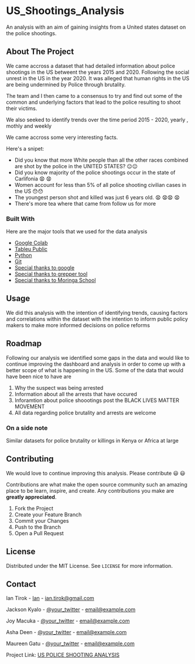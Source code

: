 # US_Shootings_Analysis
An analysis with an aim of gaining insights from a United states dataset on the police shootings.



<!-- ABOUT THE PROJECT -->
## About The Project

We came accross a dataset that had detailed information about police shootings in the US betweent the years 2015 and 2020. Following the social unrest in the US in the year 2020. It was alleged that human rights in the US are being undermined by Police through brutality.

The team and I then came to a consensus to try and find out some of the common and underlying factors that lead to the police resulting to shoot their victims.

We also seeked to identify trends over the time period 2015 - 2020, yearly , mothly and weekly

We came accross some very interesting facts.

Here's a snipet:
* Did you know that more White people than all the other races combined are shot by the police in the UNITED STATES? :neutral_face::neutral_face:
* Did you know majority of the police shootings occur in the state of Carlifonia :anguished: :anguished:
* Women account for less than 5% of all police shooting civilian cases in the US :hushed::hushed:
* The youngest person shot and killed was just 6 years old. :anguished: :anguished::anguished: :anguished:
* There's more tea where that came from follow us for more


### Built With

Here are the major tools that we used for the data analysis

* [Google Colab](https://colab.research.google.com/)
* [Tableu Public](https://public.tableau.com/en-us/s/)
* [Python](https://www.python.org/)
* [Git](https://github.com/)
* [Special thanks to google](https://google.com)
* [Special thanks to grepper tool](https://www.codegrepper.com/)
* [Special thanks to Moringa School](https://moringaschool.com/)



<!-- USAGE EXAMPLES -->
## Usage

We did this analysis with the intention of identifying trends, causing factors and correlations within the dataset with the intention to inform public policy makers to make more informed decisions on police reforms


<!-- ROADMAP -->
## Roadmap

Following our analysis we identified some gaps in the data and would like to continue improving the dashboard and analysis in order to come up with a better scope of what is happening in the US.
Some of the data that would have been nice to have are

1. Why the suspect was being arrested
2. Information about all the arrests that have occured
3. Inforamtion about police shoootings post the BLACK LIVES MATTER MOVEMENT
4. All data regarding police brutality and arrests are welcome

### On a side note

Similar datasets for police brutality or killings in Kenya or Africa at large

<!-- CONTRIBUTING -->
## Contributing

We would love to continue improving this analysis. Please contribute :smiley: :smiley:

Contributions are what make the open source community such an amazing place to be learn, inspire, and create. Any contributions you make are **greatly appreciated**.

1. Fork the Project
2. Create your Feature Branch 
3. Commit your Changes 
4. Push to the Branch 
5. Open a Pull Request



<!-- LICENSE -->
## License

Distributed under the MIT License. See `LICENSE` for more information.



<!-- CONTACT -->
## Contact

Ian Tirok - [Ian](https://twitter.com/Kittony_) - ian.tirok@gmail.com

Jackson Kyalo - [@your_twitter](https://twitter.com/your_username) - email@example.com

Joy Macuka - [@your_twitter](https://twitter.com/your_username) - email@example.com

Asha Deen - [@your_twitter](https://twitter.com/your_username) - email@example.com

Maureen Gatu - [@your_twitter](https://twitter.com/your_username) - email@example.com

Project Link: [US POLICE SHOOTING ANALYSIS](https://github.com/MachukaJoy/US_Police_Shootings_Analysis)

